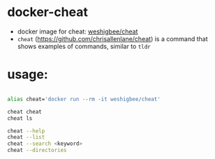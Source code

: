 # docker-cheat

- docker image for cheat: [weshigbee/cheat](https://hub.docker.com/r/weshigbee/cheat)
- `cheat` (<https://github.com/chrisallenlane/cheat>) is a command that shows examples of commands, similar to `tldr`

# usage:

```bash

alias cheat='docker run --rm -it weshigbee/cheat'

cheat cheat
cheat ls

cheat --help
cheat --list
cheat --search <keyword>
cheat --directories

```